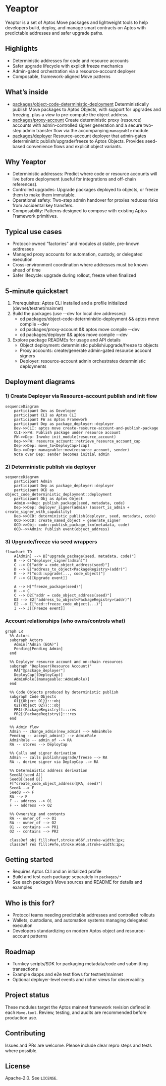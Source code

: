 # Yeaptor

Yeaptor is a set of Aptos Move packages and lightweight tools to help developers build, deploy, and manage smart contracts on Aptos with predictable addresses and safer upgrade paths.

## Highlights
- Deterministic addresses for code and resource accounts
- Safer upgrade lifecycle with explicit freeze mechanics
- Admin-gated orchestration via a resource-account deployer
- Composable, framework-aligned Move patterns

## What’s inside
- [packages/object-code-deterministic-deployment](packages/object-code-deterministic-deployment/README.md)
  Deterministically publish Move packages to Aptos Objects, with support for upgrades and freezing, plus a view to pre-compute the object address.
- [packages/proxy-account](packages/proxy-account/README.md)
  Create deterministic proxy (resource) accounts with admin-controlled signer generation and a secure two-step admin transfer flow via the accompanying `manageable` module.
- [packages/deployer](packages/deployer/README.md)
  Resource-account deployer that admin-gates deterministic publish/upgrade/freeze to Aptos Objects. Provides seed-based convenience flows and explicit object variants.

## Why Yeaptor
- Deterministic addresses: Predict where code or resource accounts will live before deployment (useful for integrations and off-chain references).
- Controlled upgrades: Upgrade packages deployed to objects, or freeze them to make them immutable.
- Operational safety: Two-step admin handover for proxies reduces risks from accidental key transfers.
- Composability: Patterns designed to compose with existing Aptos Framework primitives.

## Typical use cases
- Protocol-owned “factories” and modules at stable, pre-known addresses
- Managed proxy accounts for automation, custody, or delegated execution
- Cross-environment coordination where addresses must be known ahead of time
- Safer lifecycle: upgrade during rollout, freeze when finalized

## 5‑minute quickstart
1) Prerequisites: Aptos CLI installed and a profile initialized (devnet/testnet/mainnet)
2) Build the packages (use --dev for local dev addresses):
   - cd packages/object-code-deterministic-deployment && aptos move compile --dev
   - cd packages/proxy-account && aptos move compile --dev
   - cd packages/deployer && aptos move compile --dev
3) Explore package READMEs for usage and API details
   - Object deployment: deterministic publish/upgrade/freeze to objects
   - Proxy accounts: create/generate admin-gated resource account signers
   - Deployer: resource-account admin orchestrates deterministic deployments

## Deployment diagrams

### 1) Create Deployer via Resource-account publish and init flow
```mermaid
sequenceDiagram
    participant Dev as Developer
    participant CLI as Aptos CLI
    participant FW as Aptos Framework
    participant Dep as package_deployer::deployer
    Dev->>CLI: aptos move create-resource-account-and-publish-package
    CLI->>FW: Publish package under resource account
    FW->>Dep: Invoke init_module(resource_account)
    Dep->>FW: resource_account::retrieve_resource_account_cap
    Dep->>Dep: move_to<DeployCap>(cap)
    Dep->>Dep: manageable::new(resource_account, sender)
    Note over Dep: sender becomes initial admin
```

### 2) Deterministic publish via deployer
```mermaid
sequenceDiagram
    participant Admin
    participant Dep as package_deployer::deployer
    participant OCD as object_code_deterministic_deployment::deployment
    participant Obj as Aptos Object
    Admin->>Dep: publish_package(seed, metadata, code)
    Dep->>Dep: deployer_signer(admin) (assert_is_admin + create_signer_with_capability)
    Dep->>OCD: deterministic_publish(deployer, seed, metadata, code)
    OCD->>OCD: create_named_object + generate_signer
    OCD->>Obj: code::publish_package_txn(metadata, code)
    OCD-->>Admin: Publish event(object_address)
```

### 3) Upgrade/freeze via seed wrappers
```mermaid
flowchart TD
    A[Admin] --> B["upgrade_package(seed, metadata, code)"]
    B --> C["deployer_signer(admin)"]
    C --> D["addr = code_object_address(seed)"]
    D --> E["address_to_object<PackageRegistry>(addr)"]
    E --> F["ocd::upgrade(..., code_object)"]
    F --> G[[Upgrade event]]

    A --> H["freeze_package(seed)"]
    H --> C
    C --> D2["addr = code_object_address(seed)"]
    D2 --> E2["address_to_object<PackageRegistry>(addr)"]
    E2 --> I["ocd::freeze_code_object(...)"]
    I --> J[[Freeze event]]
```

### Account relationships (who owns/controls what)
```mermaid
graph LR
  %% Actors
  subgraph Actors
    Admin["Admin (EOA)"]
    Pending[Pending Admin]
  end

  %% Deployer resource account and on-chain resources
  subgraph "Deployer(Resource Account)"
    RA["@package_deployer"]
    DeployCap[(DeployCap)]
    AdminRole[(manageable::AdminRole)]
  end

  %% Code Objects produced by deterministic publish
  subgraph Code Objects
    O1{{Object O1}}:::obj
    O2{{Object O2}}:::obj
    PR1[(PackageRegistry)]:::res
    PR2[(PackageRegistry)]:::res
  end

  %% Admin flow
  Admin -- change_admin(new_admin) --> AdminRole
  Pending -- accept_admin() --> AdminRole
  AdminRole -- admin_of --> RA
  RA -- stores --> DeployCap

  %% Calls and signer derivation
  Admin -- calls publish/upgrade/freeze --> RA
  RA -. derive signer via DeployCap .-> RA

  %% Deterministic address derivation
  SeedA[(seed A)]
  SeedB[(seed B)]
  F["create_code_object_address(@RA, seed)"]
  SeedA --> F
  SeedB --> F
  RA --> F
  F -- address --> O1
  F -- address --> O2

  %% Ownership and contents
  RA -- owner_of --> O1
  RA -- owner_of --> O2
  O1 -- contains --> PR1
  O2 -- contains --> PR2

  classDef obj fill:#eef,stroke:#66f,stroke-width:1px;
  classDef res fill:#efe,stroke:#6a6,stroke-width:1px;
```

## Getting started
- Requires Aptos CLI and an initialized profile
- Build and test each package separately in `packages/*`
- See each package’s Move sources and README for details and examples

## Who is this for?
- Protocol teams needing predictable addresses and controlled rollouts
- Wallets, custodians, and automation systems managing delegated execution
- Developers standardizing on modern Aptos object and resource-account patterns

## Roadmap
- Turnkey scripts/SDK for packaging metadata/code and submitting transactions
- Example dapps and e2e test flows for testnet/mainnet
- Optional deployer-level events and richer views for observability

## Project status
These modules target the Aptos mainnet framework revision defined in each `Move.toml`. Review, testing, and audits are recommended before production use.

## Contributing
Issues and PRs are welcome. Please include clear repro steps and tests where possible.

## License
Apache-2.0. See `LICENSE`.
